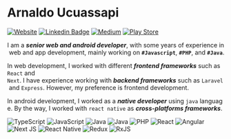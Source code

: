 # Arnaldo Ucuassapi

[![Website](https://img.shields.io/badge/Website-%23FF0000.svg?style=for-the-badge&logo=adobe&logoColor=white&link=https://arman.co.com/)](https://arman.co.com/) [![Linkedin Badge](https://img.shields.io/badge/-LinkedIn-blue?style=for-the-badge&logo=Linkedin&&target=_blanklogoColor=white&link=https://www.linkedin.com/in/armanco/)](https://www.linkedin.com/in/armanco/) [![Medium](https://img.shields.io/badge/Medium-12100E?style=for-the-badge&logo=medium&logoColor=white&link=https://medium.com/@armanco)](https://medium.com/@armanco) [![Play Store](https://img.shields.io/badge/Google_Play-414141?style=for-the-badge&logo=google-play&logoColor=white&link=https://play.google.com/store/apps/dev?id=7911251204915869705)](https://play.google.com/store/apps/dev?id=7911251204915869705) 
  
 I am a ***senior web and android developer***, with some years of experience in web and app development, mainly working on **`#Javascript`**, **`#PHP`**, and **`#Java`**. 
  
 In web development, I worked with different ***frontend frameworks*** such as `React` and `Next`. I have experience working with ***backend frameworks*** such as `Laravel` and `Express`. However, my preference is frontend development. 
  
 In android development, I worked as a ***native developer*** using `java` language. By the way, I worked with `react native` as ***cross-platforms frameworks***. 
  
 ![TypeScript](https://img.shields.io/badge/typescript-%23007ACC.svg?style=flat-square&logo=typescript&logoColor=white) ![JavaScript](https://img.shields.io/badge/javascript-%23323330.svg?style=flat-square&logo=javascript&logoColor=%23F7DF1E) ![Java](https://img.shields.io/badge/java-%230095D5.svg?style=flat-square&logo=kotlin&logoColor=white) ![Java](https://img.shields.io/badge/java-%23ED8B00.svg?style=flat-square&logo=java&logoColor=white) ![PHP](https://img.shields.io/badge/php-%23777BB4.svg?style=flat-square&logo=php&logoColor=white) ![React](https://img.shields.io/badge/react-%2320232a.svg?style=flat-square&logo=react&logoColor=%2361DAFB) ![Angular](https://img.shields.io/badge/angular-%23DD0031.svg?style=flat-square&logo=angular&logoColor=white) ![Next JS](https://img.shields.io/badge/Next-black?style=flat-square&logo=next.js&logoColor=white) ![React Native](https://img.shields.io/badge/react_native-%2320232a.svg?style=flat-square&logo=react&logoColor=%2361DAFB) ![Redux](https://img.shields.io/badge/redux-%23593d88.svg?style=flat-square&logo=redux&logoColor=white) ![RxJS](https://img.shields.io/badge/rxjs-%23B7178C.svg?style=flat-square&logo=reactivex&logoColor=white)

<!---
arnaldoucuassapi/arnaldoucuassapi is a ✨ special ✨ repository because its `README.md` (this file) appears on your GitHub profile.
You can click the Preview link to take a look at your changes.
--->
